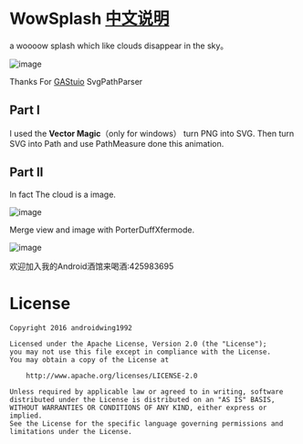 # WowSplash [中文说明](https://github.com/githubwing/WowSplash/blob/master/README_CN.md)

a woooow splash which like clouds disappear in the sky。


![image](https://github.com/githubwing/WowSplash/raw/master/img/img.gif)

Thanks For [GAStuio](https://github.com/Ajian-studio/) SvgPathParser

## Part I


I used the **Vector Magic**（only for windows） turn PNG into SVG. Then turn SVG into Path and use PathMeasure done this animation.

## Part II

In fact The cloud is a image.

![image](https://github.com/githubwing/WowSplash/raw/master/img/zzz.png)

Merge view and image with PorterDuffXfermode.

![image](https://github.com/githubwing/WowSplash/raw/master/img/xfermode.png)




欢迎加入我的Android酒馆来喝酒:425983695



# License

    Copyright 2016 androidwing1992

    Licensed under the Apache License, Version 2.0 (the "License");
    you may not use this file except in compliance with the License.
    You may obtain a copy of the License at
    
        http://www.apache.org/licenses/LICENSE-2.0
    
    Unless required by applicable law or agreed to in writing, software
    distributed under the License is distributed on an "AS IS" BASIS,
    WITHOUT WARRANTIES OR CONDITIONS OF ANY KIND, either express or implied.
    See the License for the specific language governing permissions and
    limitations under the License.
